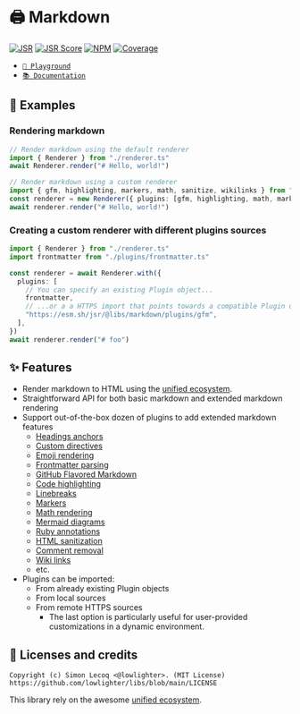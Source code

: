 # 🖨️ Markdown

[![JSR](https://jsr.io/badges/@libs/markdown)](https://jsr.io/@libs/markdown) [![JSR Score](https://jsr.io/badges/@libs/markdown/score)](https://jsr.io/@libs/markdown)
[![NPM](https://img.shields.io/npm/v/@lowlighter%2Fmarkdown?logo=npm&labelColor=cb0000&color=183e4e)](https://www.npmjs.com/package/@lowlighter/markdown) [![Coverage](https://libs-coverage.lecoq.io/markdown/badge.svg)](https://libs-coverage.lecoq.io/markdown)

- [`🦕 Playground`](https://libs.lecoq.io/markdown)
- [`📚 Documentation`](https://jsr.io/@libs/markdown/doc)

## 📑 Examples

### Rendering markdown

```ts
// Render markdown using the default renderer
import { Renderer } from "./renderer.ts"
await Renderer.render("# Hello, world!")

// Render markdown using a custom renderer
import { gfm, highlighting, markers, math, sanitize, wikilinks } from "./plugins/mod.ts"
const renderer = new Renderer({ plugins: [gfm, highlighting, math, markers, wikilinks, sanitize] })
await renderer.render("# Hello, world!")
```

### Creating a custom renderer with different plugins sources

```ts
import { Renderer } from "./renderer.ts"
import frontmatter from "./plugins/frontmatter.ts"

const renderer = await Renderer.with({
  plugins: [
    // You can specify an existing Plugin object...
    frontmatter,
    // ...or a a HTTPS import that points towards a compatible Plugin object!
    "https://esm.sh/jsr/@libs/markdown/plugins/gfm",
  ],
})
await renderer.render("# foo")
```

## ✨ Features

- Render markdown to HTML using the [unified ecosystem](https://unifiedjs.com).
- Straightforward API for both basic markdown and extended markdown rendering
- Support out-of-the-box dozen of plugins to add extended markdown features
  - [Headings anchors](https://jsr.io/@libs/markdown/doc/plugins/anchors/~/default)
  - [Custom directives](https://jsr.io/@libs/markdown/doc/plugins/directives/~/default)
  - [Emoji rendering](https://jsr.io/@libs/markdown/doc/plugins/emojis/~/default)
  - [Frontmatter parsing](https://jsr.io/@libs/markdown/doc/plugins/frontmatter/~/default)
  - [GitHub Flavored Markdown](https://jsr.io/@libs/markdown/doc/plugins/gfm/~/default)
  - [Code highlighting](https://jsr.io/@libs/markdown/doc/plugins/highlighting/~/default)
  - [Linebreaks](https://jsr.io/@libs/markdown/doc/plugins/linebreaks/~/default)
  - [Markers](https://jsr.io/@libs/markdown/doc/plugins/markers/~/default)
  - [Math rendering](https://jsr.io/@libs/markdown/doc/plugins/math/~/default)
  - [Mermaid diagrams](https://jsr.io/@libs/markdown/doc/plugins/mermaid/~/default)
  - [Ruby annotations](https://jsr.io/@libs/markdown/doc/plugins/ruby/~/default)
  - [HTML sanitization](https://jsr.io/@libs/markdown/doc/plugins/sanitize/~/default)
  - [Comment removal](https://jsr.io/@libs/markdown/doc/plugins/uncomments/~/default)
  - [Wiki links](https://jsr.io/@libs/markdown/doc/plugins/wikilinks/~/default)
  - etc.
- Plugins can be imported:
  - From already existing Plugin objects
  - From local sources
  - From remote HTTPS sources
    - The last option is particularly useful for user-provided customizations in a dynamic environment.

## 📜 Licenses and credits

```plaintext
Copyright (c) Simon Lecoq <@lowlighter>. (MIT License)
https://github.com/lowlighter/libs/blob/main/LICENSE
```

This library rely on the awesome [unified ecosystem](https://unifiedjs.com).
